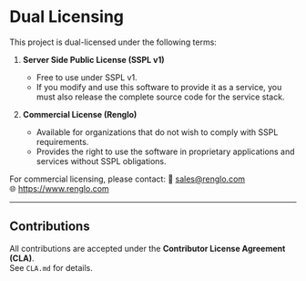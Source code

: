 # Dual Licensing

This project is dual-licensed under the following terms:

1. **Server Side Public License (SSPL v1)**  
   - Free to use under SSPL v1.  
   - If you modify and use this software to provide it as a service, you must also release the complete source code for the service stack.

2. **Commercial License (Renglo)**  
   - Available for organizations that do not wish to comply with SSPL requirements.  
   - Provides the right to use the software in proprietary applications and services without SSPL obligations.

For commercial licensing, please contact:
📧 sales@renglo.com  
🌐 https://www.renglo.com

---

## Contributions

All contributions are accepted under the **Contributor License Agreement (CLA)**.  
See `CLA.md` for details.